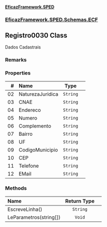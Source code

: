 #### [EficazFramework.SPED](EficazFrameworkSPED.md 'EficazFramework SPED')
### [EficazFramework.SPED.Schemas.ECF](EficazFramework.SPED.Schemas.ECF.md 'EficazFramework.SPED.Schemas.ECF')

## Registro0030 Class

Dados Cadastrais

### Remarks
### Properties

| # | Name | Type | |
| ---: | :--- | :---: | :--- |
| 02 | NaturezaJuridica | `String` |  |
| 03 | CNAE | `String` |  |
| 04 | Endereco | `String` |  |
| 05 | Numero | `String` |  |
| 06 | Complemento | `String` |  |
| 07 | Bairro | `String` |  |
| 08 | UF | `String` |  |
| 09 | CodigoMunicipio | `String` |  |
| 10 | CEP | `String` |  |
| 11 | Telefone | `String` |  |
| 12 | EMail | `String` |  |
### Methods

| Name | Return Type | |
| :--- | :---: | :--- |
| EscreveLinha() | `String` |  |
| LeParametros(string[]) | `Void` |  |
